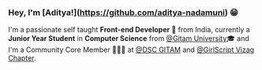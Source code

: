 ### Hey, I'm **[Aditya!]**(https://github.com/aditya-nadamuni) 😁

I'm a passionate self taught **Front-end Developer** 🚀 from India, currently a **Junior Year Student** in **Computer Science** from [@Gitam University](https://www.gitam.edu/)🎓 and I'm a Community Core Member 🙍🏽‍♂️ at [@DSC GITAM](https://github.com/dsc-gitam) and [@GirlScript Vizag Chapter](https://github.com/girlscript). 